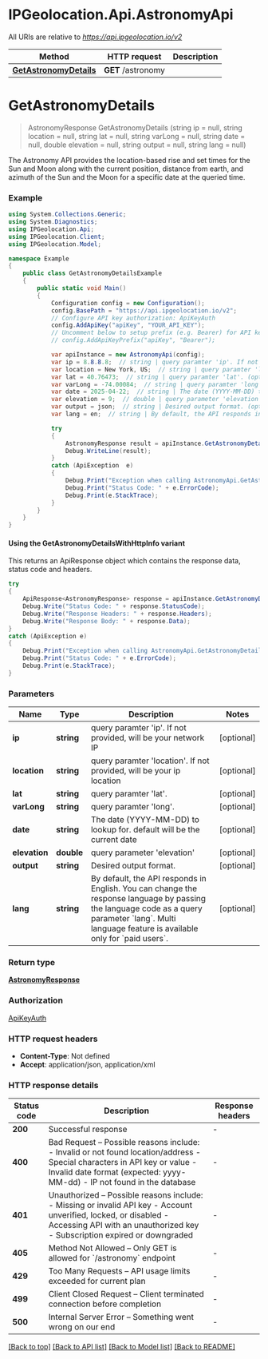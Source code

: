 # IPGeolocation.Api.AstronomyApi

All URIs are relative to *https://api.ipgeolocation.io/v2*

| Method | HTTP request | Description |
|--------|--------------|-------------|
| [**GetAstronomyDetails**](AstronomyApi.md#getastronomydetails) | **GET** /astronomy |  |

<a id="getastronomydetails"></a>
# **GetAstronomyDetails**
> AstronomyResponse GetAstronomyDetails (string ip = null, string location = null, string lat = null, string varLong = null, string date = null, double elevation = null, string output = null, string lang = null)



The Astronomy API provides the location-based rise and set times for the Sun and Moon along with the current position, distance from earth, and azimuth of the Sun and the Moon for a specific date at the queried time. 

### Example
```csharp
using System.Collections.Generic;
using System.Diagnostics;
using IPGeolocation.Api;
using IPGeolocation.Client;
using IPGeolocation.Model;

namespace Example
{
    public class GetAstronomyDetailsExample
    {
        public static void Main()
        {
            Configuration config = new Configuration();
            config.BasePath = "https://api.ipgeolocation.io/v2";
            // Configure API key authorization: ApiKeyAuth
            config.AddApiKey("apiKey", "YOUR_API_KEY");
            // Uncomment below to setup prefix (e.g. Bearer) for API key, if needed
            // config.AddApiKeyPrefix("apiKey", "Bearer");

            var apiInstance = new AstronomyApi(config);
            var ip = 8.8.8.8;  // string | query paramter 'ip'. If not provided, will be your network IP (optional) 
            var location = New York, US;  // string | query paramter 'location'. If not provided, will be your ip location (optional) 
            var lat = 40.76473;  // string | query paramter 'lat'. (optional) 
            var varLong = -74.00084;  // string | query paramter 'long'. (optional) 
            var date = 2025-04-22;  // string | The date (YYYY-MM-DD) to lookup for. default will be the current date (optional) 
            var elevation = 9;  // double | query parameter 'elevation' (optional) 
            var output = json;  // string | Desired output format. (optional) 
            var lang = en;  // string | By default, the API responds in English. You can change the response language by passing the language code as a query parameter `lang`. Multi language feature is available only for `paid users`. (optional) 

            try
            {
                AstronomyResponse result = apiInstance.GetAstronomyDetails(ip, location, lat, varLong, date, elevation, output, lang);
                Debug.WriteLine(result);
            }
            catch (ApiException  e)
            {
                Debug.Print("Exception when calling AstronomyApi.GetAstronomyDetails: " + e.Message);
                Debug.Print("Status Code: " + e.ErrorCode);
                Debug.Print(e.StackTrace);
            }
        }
    }
}
```

#### Using the GetAstronomyDetailsWithHttpInfo variant
This returns an ApiResponse object which contains the response data, status code and headers.

```csharp
try
{
    ApiResponse<AstronomyResponse> response = apiInstance.GetAstronomyDetailsWithHttpInfo(ip, location, lat, varLong, date, elevation, output, lang);
    Debug.Write("Status Code: " + response.StatusCode);
    Debug.Write("Response Headers: " + response.Headers);
    Debug.Write("Response Body: " + response.Data);
}
catch (ApiException e)
{
    Debug.Print("Exception when calling AstronomyApi.GetAstronomyDetailsWithHttpInfo: " + e.Message);
    Debug.Print("Status Code: " + e.ErrorCode);
    Debug.Print(e.StackTrace);
}
```

### Parameters

| Name | Type | Description | Notes |
|------|------|-------------|-------|
| **ip** | **string** | query paramter &#39;ip&#39;. If not provided, will be your network IP | [optional]  |
| **location** | **string** | query paramter &#39;location&#39;. If not provided, will be your ip location | [optional]  |
| **lat** | **string** | query paramter &#39;lat&#39;. | [optional]  |
| **varLong** | **string** | query paramter &#39;long&#39;. | [optional]  |
| **date** | **string** | The date (YYYY-MM-DD) to lookup for. default will be the current date | [optional]  |
| **elevation** | **double** | query parameter &#39;elevation&#39; | [optional]  |
| **output** | **string** | Desired output format. | [optional]  |
| **lang** | **string** | By default, the API responds in English. You can change the response language by passing the language code as a query parameter &#x60;lang&#x60;. Multi language feature is available only for &#x60;paid users&#x60;. | [optional]  |

### Return type

[**AstronomyResponse**](AstronomyResponse.md)

### Authorization

[ApiKeyAuth](../../README.md#authentication-setup)

### HTTP request headers

 - **Content-Type**: Not defined
 - **Accept**: application/json, application/xml


### HTTP response details
| Status code | Description | Response headers |
|-------------|-------------|------------------|
| **200** | Successful response |  -  |
| **400** | Bad Request – Possible reasons include:   - Invalid or not found location/address   - Special characters in API key or value   - Invalid date format (expected: yyyy-MM-dd)   - IP not found in the database  |  -  |
| **401** | Unauthorized – Possible reasons include:   - Missing or invalid API key   - Account unverified, locked, or disabled   - Accessing API with an unauthorized key   - Subscription expired or downgraded  |  -  |
| **405** | Method Not Allowed – Only GET is allowed for &#x60;/astronomy&#x60; endpoint |  -  |
| **429** | Too Many Requests – API usage limits exceeded for current plan |  -  |
| **499** | Client Closed Request – Client terminated connection before completion |  -  |
| **500** | Internal Server Error – Something went wrong on our end |  -  |

[[Back to top]](#) [[Back to API list]](../../README.md#documentation-for-api-endpoints) [[Back to Model list]](../../README.md#documentation-for-models) [[Back to README]](../../README.md)

